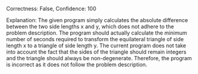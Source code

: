 Correctness: False, Confidence: 100

Explanation: The given program simply calculates the absolute difference between the two side lengths x and y, which does not adhere to the problem description. The program should actually calculate the minimum number of seconds required to transform the equilateral triangle of side length x to a triangle of side length y. The current program does not take into account the fact that the sides of the triangle should remain integers and the triangle should always be non-degenerate. Therefore, the program is incorrect as it does not follow the problem description.
